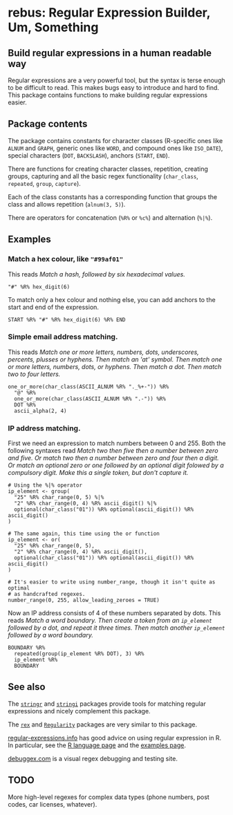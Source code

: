 # rebus: Regular Expression Builder, Um, Something

## Build regular expressions in a human readable way

Regular expressions are a very powerful tool, but the syntax is terse enough 
to be difficult to read.  This makes bugs easy to introduce and hard to 
find.  This package contains functions to make building regular expressions
easier.

## Package contents

The package contains constants for character classes (R-specific ones like 
`ALNUM` and `GRAPH`, generic ones like `WORD`, and compound ones like 
`ISO_DATE`), special characters (`DOT`, `BACKSLASH`), anchors (`START`, `END`).

There are functions for creating character classes, repetition, creating groups, 
capturing and all the basic regex functionality (`char_class`, `repeated`, 
`group`, `capture`).

Each of the class constants has a corresponding function that groups the class
and allows repetition (`alnum(3, 5)`).

There are operators for concatenation (`%R%` or `%c%`) and alternation (`%|%`).

## Examples

### Match a hex colour, like `"#99af01"`
This reads *Match a hash, followed by six hexadecimal values.*

    "#" %R% hex_digit(6)    

To match only a hex colour and nothing else, you can add anchors to the 
start and end of the expression.

    START %R% "#" %R% hex_digit(6) %R% END

### Simple email address matching. 
This reads *Match one or more letters, numbers, dots, underscores, percents, 
plusses or hyphens. Then match an 'at' symbol. Then match one or more letters, 
numbers, dots, or hyphens. Then match a dot. Then match two to four letters.*

    one_or_more(char_class(ASCII_ALNUM %R% "._%+-")) %R%
      "@" %R%
      one_or_more(char_class(ASCII_ALNUM %R% ".-")) %R%
      DOT %R%
      ascii_alpha(2, 4)

### IP address matching. 
First we need an expression to match numbers between 0 and 255.  Both the 
following syntaxes read *Match two then five then a number between zero and 
five.  Or match two then a number between zero and four then a digit. Or match 
an optional zero or one followed by an optional digit folowed by a compulsory 
digit.  Make this a single token, but don't capture it.*

    # Using the %|% operator
    ip_element <- group(
      "25" %R% char_range(0, 5) %|%
      "2" %R% char_range(0, 4) %R% ascii_digit() %|%
      optional(char_class("01")) %R% optional(ascii_digit()) %R% ascii_digit()
    )
        
    # The same again, this time using the or function
    ip_element <- or(
      "25" %R% char_range(0, 5),
      "2" %R% char_range(0, 4) %R% ascii_digit(),
      optional(char_class("01")) %R% optional(ascii_digit()) %R% ascii_digit()
    )

    # It's easier to write using number_range, though it isn't quite as optimal 
    # as handcrafted regexes.
    number_range(0, 255, allow_leading_zeroes = TRUE)
    
Now an IP address consists of 4 of these numbers separated by dots. This 
reads *Match a word boundary. Then create a token from an `ip_element` 
followed by a dot, and repeat it three times.  Then match another `ip_element`
followed by a word boundary.*

    BOUNDARY %R% 
      repeated(group(ip_element %R% DOT), 3) %R% 
      ip_element %R%
      BOUNDARY

## See also

The [`stringr`](https://github.com/hadley/stringr/) and 
[`stringi`](https://github.com/Rexamine/stringi) packages provide tools for 
matching regular expressions and nicely complement this package.

The [`rex`](https://github.com/kevinushey/rex) and 
[`Regularity`](https://github.com/martineastwood/Regularity) packages are very 
similar to this package.

[regular-expressions.info](http://www.regular-expressions.info) has good advice 
on using regular expression in R.  In particular, see the 
[R language page](http://www.regular-expressions.info/rlanguage.html) and the 
[examples page](http://www.regular-expressions.info/examples.html).

[debuggex.com](https://www.debuggex.com) is a visual regex debugging and testing 
site.

## TODO

More high-level regexes for complex data types (phone numbers, post codes,
car licenses, whatever).

